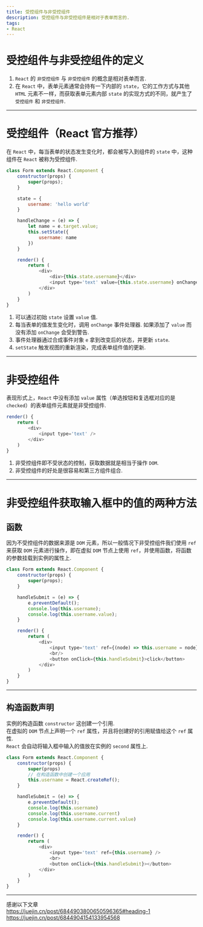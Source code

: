 ```yaml
---
title: 受控组件与非受控组件
description: 受控组件与非受控组件是相对于表单而言的.
tags:
- React
---
```


# 受控组件与非受控组件的定义

1. `React` 的 `非受控组件` 与 `非受控组件` 的概念是相对表单而言.
2. 在 `React` 中，表单元素通常会持有一下内部的 `state`，它的工作方式与其他 `HTML` 元素不一样，而获取表单元素内部 `state` 的实现方式的不同，就产生了 `受控组件` 和 `非受控组件`.

***

# 受控组件（React 官方推荐）

在 `React` 中，每当表单的状态发生变化时，都会被写入到组件的 `state` 中，这种组件在 `React` 被称为受控组件.

```js
class Form extends React.Component {
    constructor(props) {
        super(props);
    }

    state = {
        username: 'hello world'
    }

    handleChange = (e) => {
        let name = e.target.value;
        this.setState({
            username: name
        })
    }

    render() {
        return (
            <div>
                <div>{this.state.username}</div>
                <input type='text' value={this.state.username} onChange={this.handleChange} />
            </div>
        )
    }
}
```

1. 可以通过初始 `state` 设置 `value` 值.<br>
2. 每当表单的值发生变化时，调用 `onChange` 事件处理器. 如果添加了 `value` 而没有添加 `onChange` 会受到警告.<br>
3. 事件处理器通过合成事件对象 `e` 拿到改变后的状态，并更新 `state`.<br>
4. `setState` 触发视图的重新渲染，完成表单组件值的更新.<br>

***

# 非受控组件

表现形式上，`React` 中没有添加 `value` 属性（单选按钮和复选框对应的是 `checked`）的表单组件元素就是非受控组件.

```js
render() {
    return (
        <div>
            <input type='text' />
        </div>
    )
}
```

1. 非受控组件即不受状态的控制，获取数据就是相当于操作 `DOM`.<br>
2. 非受控组件的好处是很容易和第三方组件组合.<br>

***

# 非受控组件获取输入框中的值的两种方法

## 函数

因为不受控组件的数据来源是 `DOM` 元素，所以一般情况下非受控组件我们使用 `ref` 来获取 `DOM` 元素进行操作，即在虚拟 `DOM` 节点上使用 `ref`，并使用函数，将函数的参数挂载到实例的属性上.<br>

```js
class Form extends React.Component {
    constructor(props) {
        super(props);
    }

    handleSubmit = (e) => {
        e.preventDefault();
        console.log(this.username);
        console.log(this.username.value);
    }

    render() {
        return (
            <div>
                <input type='text' ref={(node) => this.username = node} />
                <br/>
                <button onClick={this.handleSubmit}>click</button>
            </div>
        )
    }
}
```

***

## 构造函数声明

实例的构造函数 `constructor` 这创建一个引用.<br>
在虚拟的 `DOM` 节点上声明一个 `ref` 属性，并且将创建好的引用赋值给这个 `ref` 属性.<br>
`React` 会自动将输入框中输入的值放在实例的 `second` 属性上.

```js
class Form extends React.Component {
    constructor(props) {
        super(props)
        // 在构造函数中创建一个应用
        this.username = React.createRef();
    }

    handleSubmit = (e) => {
        e.preventDefault();
        console.log(this.username)
        console.log(this.username.current)
        console.log(this.username.current.value)
    }

    render() {
        return (
            <div>
                <input type='text' ref={this.username} />
                <br>
                <button onClick={this.handleSubmit}></button>
            </div>
        )
    }
}
```

***

感谢以下文章<br>
https://juejin.cn/post/6844903800650596365#heading-1<br>
https://juejin.cn/post/6844904154133954568


